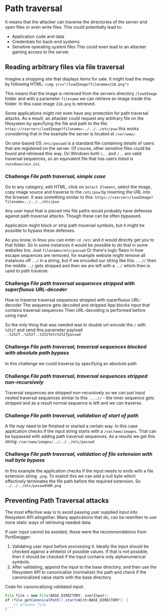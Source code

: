 # Path traversal
It means that the attacker can traverse the directories of the server and open files or even write files. This could potentially lead to:
- Application code and data
- Credentials for back-end systems
- Sensitive operating system files
This could even lead to an attacker gaining access to the server.

## Reading arbitrary files via file traversal

Imagine a shopping site that displays items for sale. It might load the image by following HTML:
`<img src="/loadImage?filename=218.png">`

This means that the image is retrieved from the servers directory `/loadImage` folder and with a parameter `filename` we can retrieve an image inside this folder. In this case image `218.png` is retrieved.

Some applications might not even have any protection for path traversal attacks. As a result, an attacker could request any arbitrary file on the filesystem by specifying the file and path to the file:
`https://<server>/loadImage?filename=../../../etc/psw` this works considering that in the example the server is located at `/var/www/`.

On unix-based OS `/etc/passwd` is a standard file containing details of users that are registered on the server. Of course, other sensitive files could be found and retrieved this way.
On Windows both `\..` and `/..` are valid traversal sequences, so an equivalent file that has users listed is `/windows/win.ini`. 

### Challenge *File path traversal, simple case*
Go to any category, edit HTML, click on `Select Element`, select the image, copy image source and traverse to the `/etc/psw` by inserting the URL into the browser. It was something similar to this: 
`https://<server>/loadImage?filename=../../../etc/psw`

Any user input that is placed into file paths would probably have defenses against path traversal attacks. Though these can be often bypassed. 

Application might block or strip path traversal symbols, but it might be possible to bypass these defenses. 

As you know, in linux you can enter `cd /etc` and it would directly get you to that folder. So in some instances it would be possible to do that in some websites too. Just `filename=/etc/passwd`
Or there's logic flaws in how escape sequences are removed, for example website might remove all instances off `../` in a string, but if we encoded our string like this `...//` then the middle `../` gets stripped and then we are left with a `../` which then is used to path traverse.

### Challenge *File path traversal sequences stripped with superfluous URL-decoder*
How to traverse traversal sequences stripped with superfluous URL-decoder
The sequence gets decoded and stripped
App blocks input that contains traversal sequences
Then URL-decoding is performed before using input

So the only thing that was needed was to double url-encode the `/` with `%252f` and send this parameter payload `..%252f..%252f..%252fetc%252fpasswd`

### Challenge *File path traversal, traversal sequences blocked with absolute path bypass*
In this challenge we could traverse by specifying an absolute path

### Challenge *File path traversal, traversal sequences stripped non-recursively*
Traversal sequences are stripped non-recursively so we can just input nested traversal sequences similar to this `....//` - the inner sequence gets stripped and as a result normal sequence is left and we can traverse.

### Challenge *File path traversal, validation of start of path*
A file may need to be finished or started a certain way. In this case application checks if the input string starts with a `/var/www/images`. That can be bypassed with adding path traversal sequences. As a results we get this string: `/var/www/images/../../../etc/passwd`

### Challenge *File path traversal, validation of file extension with null byte bypass*
In this example the application checks if the input needs to ends with a file extension string `.png`. To exploit this we can add a null byte which effectively terminates the file path before the required extension. So
`../../../etc/passwd%00.png`

## Preventing Path Traversal attacks

The most effective way is to avoid passing user supplied input into filesystem API altogether. Many applications that do, can be rewritten to use more static ways of retrieving needed data.

If user input cannot be avoided, these were the recommendations from PortSwigger:

1. Validating user input before processing it. Ideally the input should be checked against a whitelist of possible values. If that is not possible, then it should be checked if the input contains only alphanumerical symbols.
2. After validating, append the input to the base directory, and then use the filesystem API to canonicalize (normalize) the path and check if the canonicalized value starts with the base directory.

Code for canonicalizing validated input:

```java
File file = new File(BASE_DIRECTORY, userInput);
if (file.getCanonicalPath().startsWith(BASE_DIRECTORY)) {
    // process file
}```
